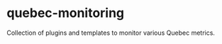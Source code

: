 quebec-monitoring
=================

Collection of plugins and templates to monitor various Quebec metrics.
